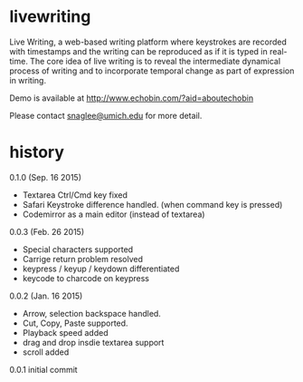 # livewriting

Live Writing, a web-based writing platform where keystrokes are recorded with timestamps and the writing can be reproduced as if it is typed in real-time. The core idea of live writing is to reveal the intermediate dynamical process of writing and to incorporate temporal change as part of expression in writing.

Demo is available at http://www.echobin.com/?aid=aboutechobin

Please contact snaglee@umich.edu for more detail. 

# history

0.1.0 (Sep. 16 2015)
* Textarea Ctrl/Cmd key fixed 
* Safari Keystroke difference handled. (when command key is pressed) 
* Codemirror as a main editor (instead of textarea)


0.0.3 (Feb. 26 2015)
* Special characters supported
* Carrige return problem resolved
* keypress / keyup / keydown differentiated
* keycode to charcode on keypress

0.0.2 (Jan. 16 2015)
* Arrow, selection backspace handled. 
* Cut, Copy, Paste supported. 
* Playback speed added
* drag and drop insdie textarea support
* scroll added 
 
0.0.1 initial commit
